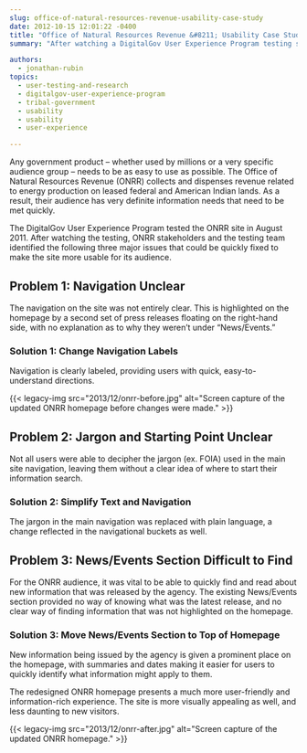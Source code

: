 ```yaml
---
slug: office-of-natural-resources-revenue-usability-case-study
date: 2012-10-15 12:01:22 -0400
title: "Office of Natural Resources Revenue &#8211; Usability Case Study"
summary: "After watching a DigitalGov User Experience Program testing session, ONRR stakeholders and the testing team identified three major issues that could be quickly fixed to make the site more usable for its audience."

authors:
  - jonathan-rubin
topics:
  - user-testing-and-research
  - digitalgov-user-experience-program
  - tribal-government
  - usability
  - usability
  - user-experience

---
```


Any government product &#8211; whether used by millions or a very specific audience group &#8211; needs to be as easy to use as possible. The Office of Natural Resources Revenue (ONRR) collects and dispenses revenue related to energy production on leased federal and American Indian lands. As a result, their audience has very definite information needs that need to be met quickly.

The DigitalGov User Experience Program tested the ONRR site in August 2011. After watching the testing, ONRR stakeholders and the testing team identified the following three major issues that could be quickly fixed to make the site more usable for its audience.

## Problem 1: Navigation Unclear

The navigation on the site was not entirely clear. This is highlighted on the homepage by a second set of press releases floating on the right-hand side, with no explanation as to why they weren&#8217;t under “News/Events.”

### Solution 1: Change Navigation Labels

Navigation is clearly labeled, providing users with quick, easy-to-understand directions.

{{< legacy-img src="2013/12/onrr-before.jpg" alt="Screen capture of the updated ONRR homepage before changes were made." >}}

## Problem 2: Jargon and Starting Point Unclear

Not all users were able to decipher the jargon (ex. FOIA) used in the main site navigation, leaving them without a clear idea of where to start their information search.

### Solution 2: Simplify Text and Navigation

The jargon in the main navigation was replaced with plain language, a change reflected in the navigational buckets as well.

## Problem 3: News/Events Section Difficult to Find

For the ONRR audience, it was vital to be able to quickly find and read about new information that was released by the agency. The existing News/Events section provided no way of knowing what was the latest release, and no clear way of finding information that was not highlighted on the homepage.

### Solution 3: Move News/Events Section to Top of Homepage

New information being issued by the agency is given a prominent place on the homepage, with summaries and dates making it easier for users to quickly identify what information might apply to them.

The redesigned ONRR homepage presents a much more user-friendly and information-rich experience. The site is more visually appealing as well, and less daunting to new visitors.

{{< legacy-img src="2013/12/onrr-after.jpg" alt="Screen capture of the updated ONRR homepage." >}}

